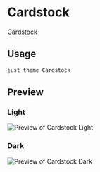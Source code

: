 # Cardstock

[Cardstock](https://github.com/cassidoo)

## Usage

```bash
just theme Cardstock
```

## Preview

### Light

![Preview of Cardstock Light](preview-light.png)

### Dark

![Preview of Cardstock Dark](preview-dark.png)
